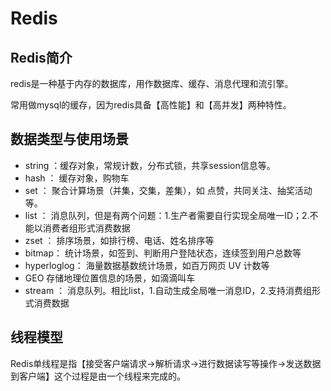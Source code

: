 # Redis

##  Redis简介
redis是一种基于内存的数据库，用作数据库、缓存、消息代理和流引擎。

常用做mysql的缓存，因为redis具备【高性能】和【高并发】两种特性。

## 数据类型与使用场景
- string ：缓存对象，常规计数，分布式锁，共享session信息等。
- hash ： 缓存对象，购物车
- set ： 聚合计算场景（并集，交集，差集），如 点赞，共同关注、抽奖活动等。
- list ： 消息队列，但是有两个问题：1.生产者需要自行实现全局唯一ID；2.不能以消费者组形式消费数据
- zset ： 排序场景，如排行榜、电话、姓名排序等
- bitmap： 统计场景，如签到、判断用户登陆状态，连续签到用户总数等
- hyperloglog： 海量数据基数统计场景，如百万网页 UV 计数等
- GEO 存储地理位置信息的场景，如滴滴叫车
- stream ： 消息队列。相比list，1.自动生成全局唯一消息ID，2.支持消费组形式消费数据




## 线程模型
Redis单线程是指【接受客户端请求->解析请求->进行数据读写等操作->发送数据到客户端】这个过程是由一个线程来完成的。

